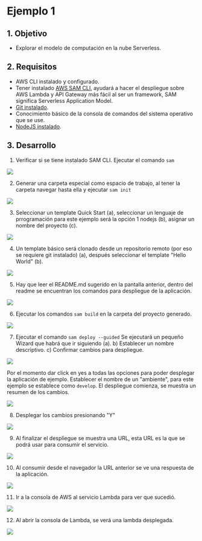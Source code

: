 # Ejemplo 1 

## 1. Objetivo 
- Explorar el modelo de computación en la nube Serverless.

## 2. Requisitos
- AWS CLI instalado y configurado.
- Tener instalado [AWS SAM CLI](https://docs.aws.amazon.com/serverless-application-model/latest/developerguide/serverless-sam-cli-install.html), ayudará a hacer el despliegue sobre AWS Lambda y API Gateway más fácil al ser un framework, SAM significa Serverless Application Model.
- [Git instalado](https://git-scm.com).
- Conocimiento básico de la consola de comandos del sistema operativo que se use.
- [NodeJS instalado](https://nodejs.org/en/download/).


## 3. Desarrollo 

1. Verificar si se tiene instalado SAM CLI. Ejecutar el comando `sam`

<img src="img/ej1-sam-check-if-installed.png"></img>

2. Generar una carpeta especial como espacio de trabajo, al tener la carpeta navegar hasta ella y ejecutar `sam init`

<img src="img/ej1-sam-init.png"></img>

3. Seleccionar un template Quick Start (a), seleccionar un lenguaje de prrogramación para este ejemplo será la opción 1 nodejs (b), asignar un nombre del proyecto (c).

<img src="img/ej1-configure-sam-01.png"></img>

4. Un template básico será clonado desde un repositorio remoto (por eso se requiere git instalado) (a), después seleccionar el template "Hello World" (b).

<img src="img/ej1-descargando-aplicacion.png"></img>

5. Hay que leer el README.md sugerido en la pantalla anterior, dentro del readme se encuentran los comandos para despliegue de la aplicación.

<img src="img/ej1-read-readme.md.png"></img>

6. Ejecutar los comandos `sam build` en la carpeta del proyecto generado.

<img src="img/ej1-sam-build.png"></img>

7.  Ejecutar el comando `sam deploy --guided`
Se ejecutará un pequeño Wizard que habrá que ir siguiendo (a).
b) Establecer un nombre descriptivo.
c) Confirmar cambios para despliegue.

<img src="img/ej1-deploy-serverless-01.png"></img>

Por el momento dar click en yes a todas las opciones para poder desplegar la aplicación de ejemplo.
Establecer el nombre de un "ambiente", para este ejemplo se establece como `develop`. El despliegue comienza, se muestra un resumen de los cambios.

<img src="img/ej1-deploying-application-01.png"></img>

8. Desplegar los cambios presionando "Y"

<img src="img/ej1-sam-deploying-03.png"></img>

9. Al finalizar el despliegue se muestra una URL, esta URL es la que se podrá usar para consumir el servicio.

<img src="img/ej1-configuration-done-01.png"></img>

10. Al consumir desde el navegador la URL anterior se ve una respuesta de la aplicación.

<img src="img/ej1-json-responsed-sam-serverless.png"></img>

11. Ir a la consola de AWS al servicio Lambda para ver que sucedió.

<img src="img/ej1-goto-aws-console-lambda.png"></img>

12. Al abrir la consola de Lambda, se verá una lambda desplegada.

<img src="img/ej1-lambda-deployed-in-console-01.png"></img>
